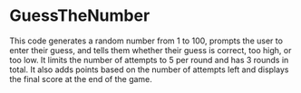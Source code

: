 # GuessTheNumber
This code generates a random number from 1 to 100, prompts the user to enter their guess, and tells them whether their guess is correct, too high, or too low. It limits the number of attempts to 5 per round and has 3 rounds in total. It also adds points based on the number of attempts left and displays the final score at the end of the game.
